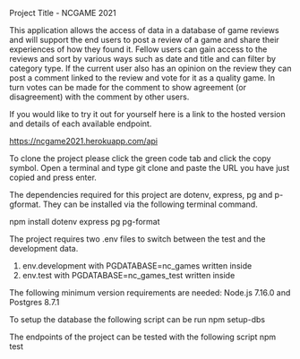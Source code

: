 Project Title - NCGAME 2021

This application allows the access of data in a database of game reviews and will support the end users to post a review of a game and share their experiences of how they found it. Fellow users can gain access to the reviews and sort by various ways such as date and title and can filter by category type. If the current user also has an opinion on the review they can post a comment linked to the review and vote for it as a quality game. In turn votes can be made for the comment to show agreement (or disagreement) with the comment by other users.

If you would like to try it out for yourself here is a link to the hosted version and details of each available endpoint.

https://ncgame2021.herokuapp.com/api

To clone the project please click the green code tab and click the copy symbol.
Open a terminal and type git clone and paste the URL you have just copied and press enter.

The dependencies required for this project are dotenv, express, pg and p-gformat. They can be installed via the following terminal command.

npm install dotenv express pg pg-format

The project requires two .env files to switch between the test and the development data.

1. env.development with PGDATABASE=nc_games written inside
2. env.test with PGDATABASE=nc_games_test written inside

The following minimum version requirements are needed:
Node.js 7.16.0 and Postgres 8.7.1

To setup the database the following script can be run npm setup-dbs

The endpoints of the project can be tested with the following script npm test
